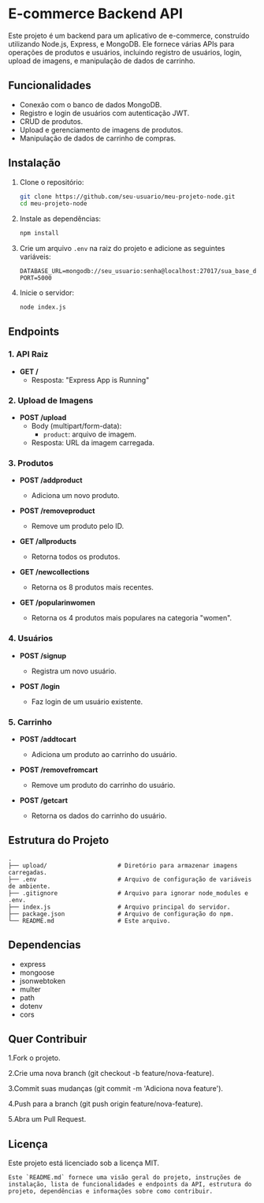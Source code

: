 # E-commerce Backend API

Este projeto é um backend para um aplicativo de e-commerce, construído utilizando Node.js, Express, e MongoDB. Ele fornece várias APIs para operações de produtos e usuários, incluindo registro de usuários, login, upload de imagens, e manipulação de dados de carrinho.

## Funcionalidades

- Conexão com o banco de dados MongoDB.
- Registro e login de usuários com autenticação JWT.
- CRUD de produtos.
- Upload e gerenciamento de imagens de produtos.
- Manipulação de dados de carrinho de compras.

## Instalação

1. Clone o repositório:
    ```bash
    git clone https://github.com/seu-usuario/meu-projeto-node.git
    cd meu-projeto-node
    ```

2. Instale as dependências:
    ```bash
    npm install
    ```

3. Crie um arquivo `.env` na raiz do projeto e adicione as seguintes variáveis:
    ```env
    DATABASE_URL=mongodb://seu_usuario:senha@localhost:27017/sua_base_de_dados
    PORT=5000
    ```

4. Inicie o servidor:
    ```bash
    node index.js
    ```

## Endpoints

### 1. API Raiz
- **GET /** 
    - Resposta: "Express App is Running"

### 2. Upload de Imagens
- **POST /upload**
    - Body (multipart/form-data): 
        - `product`: arquivo de imagem.
    - Resposta: URL da imagem carregada.

### 3. Produtos
- **POST /addproduct**
    - Adiciona um novo produto.

- **POST /removeproduct**
    - Remove um produto pelo ID.

- **GET /allproducts**
    - Retorna todos os produtos.

- **GET /newcollections**
    - Retorna os 8 produtos mais recentes.

- **GET /popularinwomen**
    - Retorna os 4 produtos mais populares na categoria "women".

### 4. Usuários
- **POST /signup**
    - Registra um novo usuário.

- **POST /login**
    - Faz login de um usuário existente.

### 5. Carrinho
- **POST /addtocart**
    - Adiciona um produto ao carrinho do usuário.

- **POST /removefromcart**
    - Remove um produto do carrinho do usuário.

- **POST /getcart**
    - Retorna os dados do carrinho do usuário.

## Estrutura do Projeto

```plaintext
.
├── upload/                    # Diretório para armazenar imagens carregadas.
├── .env                       # Arquivo de configuração de variáveis de ambiente.
├── .gitignore                 # Arquivo para ignorar node_modules e .env.
├── index.js                   # Arquivo principal do servidor.
├── package.json               # Arquivo de configuração do npm.
└── README.md                  # Este arquivo.
````

## Dependencias
- express
- mongoose
- jsonwebtoken
- multer
- path
- dotenv
- cors

## Quer Contribuir
1.Fork o projeto.

2.Crie uma nova branch (git checkout -b feature/nova-feature).

3.Commit suas mudanças (git commit -m 'Adiciona nova feature').

4.Push para a branch (git push origin feature/nova-feature).

5.Abra um Pull Request.

## Licença
Este projeto está licenciado sob a licença MIT.

```explication
Este `README.md` fornece uma visão geral do projeto, instruções de instalação, lista de funcionalidades e endpoints da API, estrutura do projeto, dependências e informações sobre como contribuir.
```
